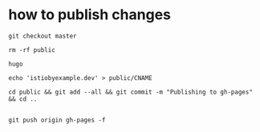 # how to publish changes

```
git checkout master

rm -rf public

hugo

echo 'istiobyexample.dev' > public/CNAME

cd public && git add --all && git commit -m "Publishing to gh-pages" && cd ..


git push origin gh-pages -f
```
